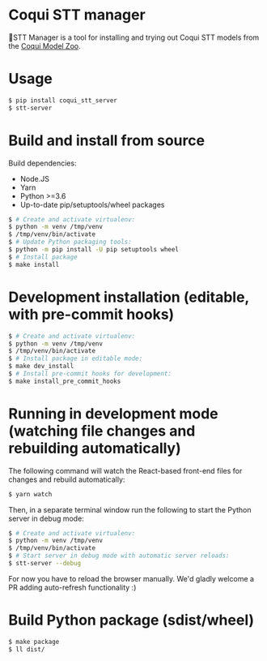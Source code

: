 # Coqui STT manager

🐸STT Manager is a tool for installing and trying out Coqui STT models from the [Coqui Model Zoo](https://coqui.ai/models/).

# Usage

```bash
$ pip install coqui_stt_server
$ stt-server
```

# Build and install from source

Build dependencies:

 - Node.JS
 - Yarn
 - Python >=3.6
 - Up-to-date pip/setuptools/wheel packages

```bash
$ # Create and activate virtualenv:
$ python -m venv /tmp/venv
$ /tmp/venv/bin/activate
$ # Update Python packaging tools:
$ python -m pip install -U pip setuptools wheel
$ # Install package
$ make install
```

# Development installation (editable, with pre-commit hooks)

```bash
$ # Create and activate virtualenv:
$ python -m venv /tmp/venv
$ /tmp/venv/bin/activate
$ # Install package in editable mode:
$ make dev_install
$ # Install pre-commit hooks for development:
$ make install_pre_commit_hooks
```

# Running in development mode (watching file changes and rebuilding automatically)

The following command will watch the React-based front-end files for changes and rebuild automatically:

```bash
$ yarn watch
```

Then, in a separate terminal window run the following to start the Python server in debug mode:

```bash
$ # Create and activate virtualenv:
$ python -m venv /tmp/venv
$ /tmp/venv/bin/activate
$ # Start server in debug mode with automatic server reloads:
$ stt-server --debug
```

For now you have to reload the browser manually. We'd gladly welcome a PR adding auto-refresh functionality :)

# Build Python package (sdist/wheel)

```bash
$ make package
$ ll dist/
```
